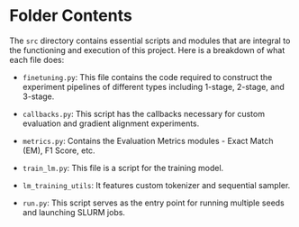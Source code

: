 # Folder Contents
The `src` directory contains essential scripts and modules that are integral to the functioning and execution of this project. Here is a breakdown of what each file does:

- `finetuning.py`: This file contains the code required to construct the experiment pipelines of different types including 1-stage, 2-stage, and 3-stage.

- `callbacks.py`: This script has the callbacks necessary for custom evaluation and gradient alignment experiments.

- `metrics.py`: Contains the Evaluation Metrics modules - Exact Match (EM), F1 Score, etc.

- `train_lm.py`: This file is a script for the training model.

- `lm_training_utils`: It features custom tokenizer and sequential sampler.

- `run.py`: This script serves as the entry point for running multiple seeds and launching SLURM jobs.